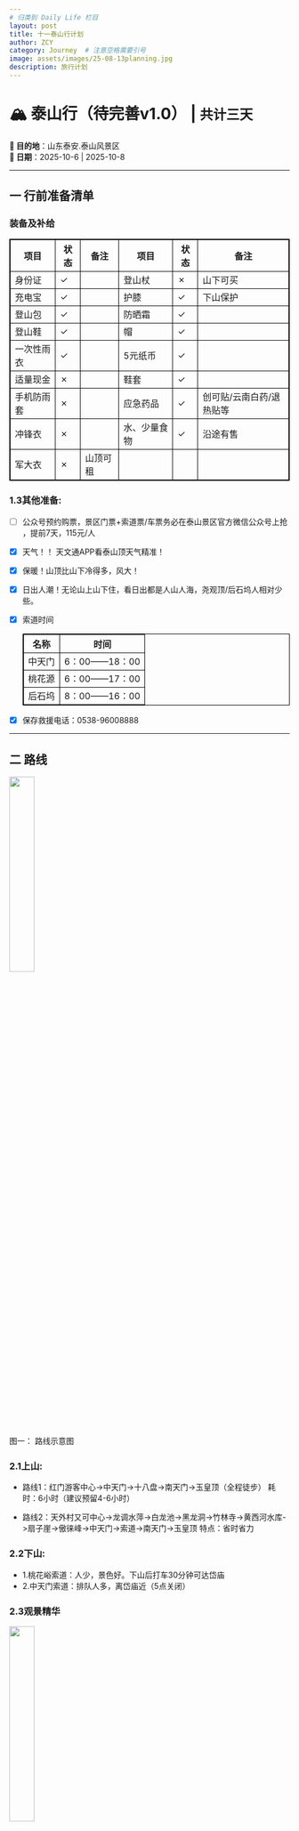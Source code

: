 ```yaml
---
# 归类到 Daily Life 栏目
layout: post
title: 十一泰山行计划
author: ZCY
category: Journey  # 注意空格需要引号
image: assets/images/25-08-13planning.jpg
description: 旅行计划
---
```


# 🏔 泰山行（待完善v1.0） | `共计三天`  
**📍 目的地**：山东泰安.泰山风景区  
**📅 日期**：2025-10-6 | 2025-10-8 

---

## 一 行前准备清单  

### 装备及补给

| 项目       | 状态 | 备注     | 项目         | 状态 | 备注                     |
| ---------- | ---- | -------- | ------------ | ---- | ------------------------ |
| 身份证     | ✓    |          | 登山杖       | ✗    | 山下可买                 |
| 充电宝     | ✓    |          | 护膝         | ✓    | 下山保护                 |
| 登山包     | ✓    |          | 防晒霜       | ✓    |                          |
| 登山鞋     | ✓    |          | 帽           | ✓    |                          |
| 一次性雨衣 | ✓    |          | 5元纸币      | ✓    |                          |
| 适量现金   | ✗    |          | 鞋套         | ✓    |                          |
| 手机防雨套 | ✗    |          | 应急药品     | ✓    | 创可贴/云南白药/退热贴等 |
| 冲锋衣     | ✗    |          | 水、少量食物 | ✓    | 沿途有售                 |
| 军大衣     | ✗    | 山顶可租 |              |      |                          |

### 1.3其他准备:  
- [ ] 公众号预约购票，景区门票+索道票/车票务必​​在泰山景区官方微信公众号上抢​​，提前7天，115元/人   
- [x] 天气！！​​ ​​天文通APP​​ 看泰山顶天气精准！
- [x] 保暖！​​ 山顶比山下冷得多，风大！
- [x] 日出人潮！​​ 无论山上山下住，看日出都是人山人海，尧观顶/后石坞人相对少些。
- [x] 索道时间  
  
  | 名称   | 时间          |
  | ------ | ------------- |
  | 中天门 | 6：00——18：00 |
  | 桃花源 | 6：00——17：00 |
  | 后石坞 | 8：00——16：00 |

- [x] 保存救援电话：0538-96008888  
  
---

## 二 路线
<img src="https://zcyyy.github.io/assets/images/route.jpg" width="30%" /> 

图一： 路线示意图

### 2.1上山:
- 路线1：红门游客中心->中天门->十八盘->南天门->玉皇顶（全程徒步）
  耗时：6小时（建议预留4-6小时）

- 路线2：天外村又可中心->龙调水萍->白龙池->黑龙洞->竹林寺->黄西河水库->扇子崖->傲徕峰->中天门->索道->南天门->玉皇顶
  特点：省时省力

### 2.2下山:
- 1.桃花峪索道：人少，景色好。下山后打车30分钟可达岱庙
- 2.中天门索道：排队人多，离岱庙近（5点关闭）

### 2.3观景精华

<img src="https://zcyyy.github.io/assets/images/cloud.jpg" width="30%" />  

图二：尧观顶 (玉皇顶西侧)：绝佳观云海地点！视野开阔，人相对少

<img src="https://zcyyy.github.io/assets/images/temple.jpg" width="30%" />

图三：玉皇顶：泰山极顶，标志性打卡地

<img src="https://zcyyy.github.io/assets/images/sun.jpg" width="40%" />

图四：日落：若天气好且时间充裕，在山顶看日落非常美

<img src="https://zcyyy.github.io/assets/images/picture1.jpg" width="35%" /> 
<img src="https://zcyyy.github.io/assets/images/picture2.jpg" width="40%" />

图五：岱庙宋天贶殿壁画

---

## 三 美食
- 糁（san）汤
- 三东炒鸡（推荐：山东炒鸡，黄瓜拌油条？，风味茄子等）
- 康师傅烧烤（距离稍远）
- 煎饼

## 四 交通
- 打车

## 五 住宿
<style>
table {
  border-collapse: collapse;
}
table, th, td {
  border: 1px solid black;
}
</style>
### 5.1民宿类：  

| 名称                  | 地址                 | 价位      | 优点                                                         | 缺点                              | 图片                                                  |
| --------------------- | -------------------- | --------- | ------------------------------------------------------------ | --------------------------------- | ----------------------------------------------------- |
| 花筑奢-泰安蓝莲花民宿 | 红门登山口向东2公里  | ¥400-600  | 2019年开业，靠湖景，设施新且干净                             | 离登山口较远（约2公里）           | ![ ](https://zcyyy.github.io/assets/images/1-1.jpg)   |
| 尚泉历舍              | 红门罗汉崖售票口对门 | ¥400-800  | 位于泰山半山腰，群山环抱，2020年开业设施新，直接连通登山步道 | 位置偏僻，去其他地方不便          | ![ ](https://zcyyy.github.io/assets/images/1-2-1.jpg) |
| 曳尾园泰山民宿        | 环山路水牛埠大桥东侧 | ¥388-2533 | 独立小院有老家氛围，提供早餐，带泳池/儿童乐园                | 夏季蚊虫多，离商圈较远（3.9公里） | ![ ](https://zcyyy.github.io/assets/images/1-3.jpg)   |
| 麓垚山居              | 箭杆峪199号          | ¥207-561  | 距红门最近的品质民宿（680米），草坪花园，免费停车场          | 早餐需看房型，设施较基础          | ![ ](https://zcyyy.github.io/assets/images/1-4.jpg)   |
| 泰山官岭民宿          | 环山路77号院内东北角 | ¥266-656  | 园林风格设计，服务热情，含早餐，茶室/棋牌室                  | 无特别明显缺点                    | ![ ](https://zcyyy.github.io/assets/images/1-5.jpg)   |

### 📍 红门登山口片区（步行≤15分钟）
| 名称                  | 推荐理由                                  | 步行至红门入口 | 价位(元/晚) | 特色体验               | 携程链接                                                            |
| --------------------- | ----------------------------------------- | -------------- | ----------- | ---------------------- | ------------------------------------------------------------------- |
| **麓垚山居**          | 四合院拓片体验                            | 1.8公里        | ¥400-800    | 岱庙汉服写真（¥98/套） | [查看详情](https://hotels.ctrip.com/hotels/14481250.html)           |
| **花筑·泰山橡薇民宿** | 老板人很好，热情，环境温馨                |                | ¥200-500    | 登山杖租赁             | [查看详情](https://hotels.ctrip.com/hotels/104447716.html)          |
| **花築·曉初**         | 位置绝佳，就在泰山脚下，离红门就有200米远 |                | ¥350-650    |                        | [查看详情](https://hk.trip.com/hotels/taian-hotel-detail-106458309) |

### 📍 天外村/桃花峪登山口片区
| 名称                                             | 推荐理由                | 交通接驳点 | 价位(元/晚) | 核心优势 | 携程链接                                                                                                             |
| ------------------------------------------------ | ----------------------- | ---------- | ----------- | -------- | -------------------------------------------------------------------------------------------------------------------- |
| **泰安泰山天外村希尔顿欢朋酒店**                 | 泰安泰山区岱宗大街123号 |            | ¥700左右    |          | [查看详情](https://hotels.ctrip.com/hotels/115639516.html)                                                           |
| **泰安东尊华美达广场酒店（泰山风景区天外村店）** | 环境好                  |            | ¥420-580    |          | [查看详情](https://hotels.ctrip.com/hotels/detail/?cityId=454&checkIn=2025-08-15&checkOut=2025-08-16&hotelId=533794) |

---

## 登山方案

### 方案一：最经典省力路线

| 日期      | 时段      | 行程安排                        | 交通方式   | 住宿安排            | 亮点/注意事项                |
| --------- | --------- | ------------------------------- | ---------- | ------------------- | ---------------------------- |
| **第1天** | 下午      | 抵达泰安，游览岱庙（2-3小时）   | 打车/公交  | 天外村/红门附近酒店 | 门票3日内有效                |
|           | 晚上      | 市区晚餐，准备登山物资          | -          |                     |                              |
| **第2天** | 上午      | 天外村乘景区车→中天门           | 景区交通车 | **中天门区域酒店**  | 节省60%体力                  |
|           | 上午-下午 | 徒步中天门→云步桥→十八盘→南天门 | 步行       |                     | 3-4小时                      |
|           | 下午      | 轻装游览天街、碧霞祠、玉皇顶    | 步行       |                     | 错峰人少                     |
|           | **黄昏**  | **重点**：日观峰/瞻鲁台赏日落   | 步行       |                     | 人少云海概率高，体验优于日出 |
|           | 日落後    | 南天门乘索道→中天门             | 索道       |                     | 索道末班19:00(夏季)          |
| **第3天** | 上午      | 中天门乘景区车→天外村           | 景区交通车 | 返程                | 最省力方案                   |
|           | 下午      | 可选补逛岱庙/泰山西湖           | 打车/公交  |                     |                              |

> **优势**：⛰️精华全覆盖 · 😴住宿舒适 · ⏳时间利用佳

---

### 方案二：全景文化沉浸路线（适合体力较好者）

| 日期      | 时段      | 行程安排               | 交通方式 | 住宿安排           | 亮点/注意事项                   |
| --------- | --------- | ---------------------- | -------- | ------------------ | ------------------------------- |
| **第1天** | 下午      | 深度游岱庙+红门文化区  | 步行     | 红门附近酒店       |                                 |
| **第2天** | 上午      | 红门徒步→经石峪→中天门 | 步行     | **中天门区域酒店** | 经石峪巨幅石刻必看（2.5-3小时） |
|           | 上午-下午 | 中天门→南天门徒步      | 步行     |                    |                                 |
|           | 黄昏      | 山顶赏日落             | 步行     |                    |                                 |
|           | 日落後    | 南天门索道→中天门      | 索道     |                    |                                 |
| **第3天** | 上午      | 中天门徒步→红门        | 步行     | 返程               | 补全红门段文化景点（3小时）     |
|           | 下午      | 市区午餐后返程         | -        |                    |                                 |

> **优势**：📜完整路线 · 🌿深度慢游  第二天要6-8小时

![ ](https://zcyyy.github.io/assets/images/mountainroute.jpg)

---

### 关键对比总结表

| 要素             | 方案一                 | 方案二                 |
| ---------------- | ---------------------- | ---------------------- |
| **上山核心路段** | 车+中天门→南天门徒步   | 全程徒步(红门起)       |
| **徒步强度**     | ★★★☆☆ (中等，集中3-4h) | ★★★★☆ (较高，累计6-8h) |
| **景观覆盖深度** | ★★★★☆ (岱庙+核心景观)  | ★★★★★ (全覆盖)         |
| **适合人群**     | 大部分游客             | 体力好/文化爱好者      |
| **费用参考**     | 中等                   | 中等(省索道上山费)     |